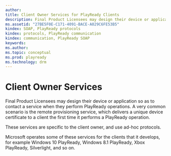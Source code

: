 ```yaml
---
author:
title: Client Owner Services for PlayReady Clients
description: Final Product Licensees may design their device or application so as to contact a service when they perform PlayReady operations.
ms.assetid: "27BE5F0E-C171-4091-BACE-A029C6FE53B5"
kindex: SOAP, PlayReady protocols
kindex: protocols, PlayReady communication
kindex: communication, PlayReady SOAP
keywords:
ms.author:
ms.topic: conceptual
ms.prod: playready
ms.technology: drm
---
```


# Client Owner Services


Final Product Licensees may design their device or application so as to contact a service when they perform PlayReady operations. A very common scenario is the remote provisioning service, which delivers a unique device certificate to a client the first time it performs a PlayReady operation.

These services are specific to the client owner, and use ad-hoc protocols.

Microsoft operates some of these services for the clients that it develops, for example Windows 10 PlayReady, Windows 8.1 PlayReady, Xbox PlayReady, Silverlight, and so on.